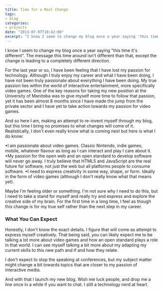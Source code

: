 ```yaml
---
title: Time for a Real Change
tags:
- blog
categories:
- projects
date: "2013-07-07T18:42:00"
excerpt: "I know I seem to change my blog once a year saying 'this time it's different'. The message this time around isn't different than that, except the change is leading to a completely different direction. "
---
```


I know I seem to change my blog once a year saying "this time it's different". The message this time around isn't different than that, except the change is leading to a completely different direction. 

For the last year or so, I have been feeling that I have lost my passion for technology. Although I truly enjoy my career and what I have been doing, I have not been truly passionate about everything I have been doing. My true passion lies within the world of interactive entertainment, more specifically video games. One of the key reasons for taking my new position at the University of Manitoba was to give myself more time to follow that passion, yet it has been almost 8 months since I have made the jump from the private sector and I have yet to take action towards my passion for video games. 

And so here I am, making an attempt to re-invent myself through my blog, but this time I bring no promises to what changes will come of it. Realistically, I don't even really know what is coming next but here is what I do know: 

•I am passionate about video games. Classic Nintendo, indie games, mobile, whatever flavour as long as I can interact and play I care about it. 
•My passion for the open web and an open standard to develop software will never go away. I truly believe that HTML5 and JavaScript are the real future for software, not just the web but all platforms people to consume software. 
•I need to express creativity in some way, shape, or form. Ideally in the form of video games (although I don't really know what that means yet). 

Maybe I'm feeling older or something. I'm not sure why I need to do this, but I need to take a stand for myself and really try and express and explore the creative side of my brain. For the first time in a long time, I feel as though this change is for my true self rather than the next step in my career. 

### What You Can Expect

Honestly, I don't know the exact details. I figure that will come as attempt to express myself creatively. That being said, you can likely expect me to be talking a lot more about video games and how an open standard plays a role in that world. I can see myself talking a bit more about my adapting my current skills to this new path and if and how they relate. 

I don't expect to stop the speaking at conferences, but my subject matter might change a bit towards topics that are closer to my passion of interactive media. 

And with that I launch my new blog. Wish me luck people, and drop me a line once in a while if you want to chat. I still a technology nerd at heart. 